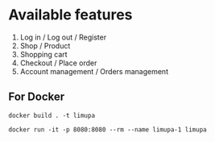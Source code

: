 # Available features

1. Log in / Log out / Register
2. Shop / Product
3. Shopping cart
4. Checkout / Place order
5. Account management / Orders management

## For Docker

```docker build . -t limupa```

```docker run -it -p 8080:8080 --rm --name limupa-1 limupa```
